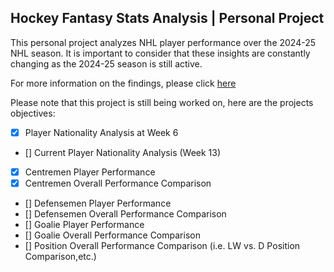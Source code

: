 ## Hockey Fantasy Stats Analysis | Personal Project

This personal project analyzes NHL player performance over the 2024-25 NHL season. It is important to consider that these insights are constantly changing as the 2024-25 season is still active.

For more information on the findings, please click [here](https://github.com/carsonbennett1/Hockey-Fantasy/blob/main/FINDINGS.md)

Please note that this project is still being worked on, here are the projects objectives:
- [x] Player Nationality Analysis at Week 6
- [] Current Player Nationality Analysis (Week 13)
- [x] Centremen Player Performance
- [x] Centremen Overall Performance Comparison
- [] Defensemen Player Performance
- [] Defensemen Overall Performance Comparison
- [] Goalie Player Performance
- [] Goalie Overall Performance Comparison
- [] Position Overall Performance Comparison (i.e. LW vs. D Position Comparison,etc.)